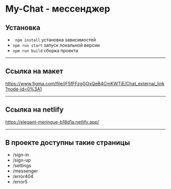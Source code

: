 # My-Chat - мессенджер
## Установка
- ` npm install` установка зависимостей
- `npm run start` запуск локальной версии
- `npm run build` сборка проекта
---
## Ссылка на макет
https://www.figma.com/file/jF5fFFzgGOxQeB4CmKWTiE/Chat_external_link?node-id=0%3A1

---
## Cсылка на netlify
https://elegant-meringue-b18d1a.netlify.app/

---
## В проекте доступны такие страницы
- /sign-in
- /sign-up
- /settings
- /messenger
- /error404
- /error5
